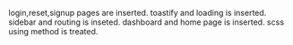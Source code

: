 login,reset,signup pages are inserted.
toastify and loading is inserted.
sidebar and routing is inseted.
dashboard and home page is inserted.
scss using method is treated.
